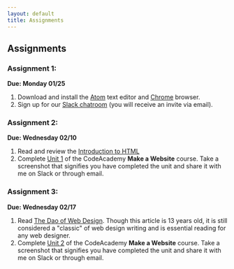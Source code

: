 ```yaml
---
layout: default
title: Assignments
---
```


## Assignments

### Assignment 1:

**Due: Monday 01/25**

1. Download and install the [Atom](https://atom.io/) text editor and [Chrome](https://www.google.com/intl/en/chrome/browser/desktop/index.html) browser.
2. Sign up for our [Slack chatroom](https://dmd1070.slack.com/) (you will receive an invite via email).

### Assignment 2:

**Due: Wednesday 02/10**

1. Read and review the [Introduction to HTML](https://dmd1070.com/lessons/3-html-intro.html)
2. Complete [Unit 1](https://www.codecademy.com/skills/make-a-website) of the CodeAcademy **Make a Website** course. Take a screenshot that signifies you have completed the unit and share it with me on Slack or through email.

### Assignment 3:

**Due: Wednesday 02/17**

1. Read [The Dao of Web Design](http://alistapart.com/article/dao/). Though this article is 13 years old, it is still considered a "classic" of web design writing and is essential reading for any web designer.
2. Complete [Unit 2](https://www.codecademy.com/skills/make-a-website) of the CodeAcademy **Make a Website** course. Take a screenshot that signifies you have completed the unit and share it with me on Slack or through email.

